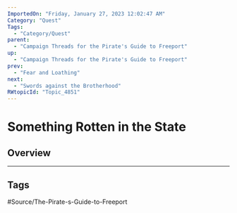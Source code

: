 ```yaml
---
ImportedOn: "Friday, January 27, 2023 12:02:47 AM"
Category: "Quest"
Tags:
  - "Category/Quest"
parent:
  - "Campaign Threads for the Pirate's Guide to Freeport"
up:
  - "Campaign Threads for the Pirate's Guide to Freeport"
prev:
  - "Fear and Loathing"
next:
  - "Swords against the Brotherhood"
RWtopicId: "Topic_4851"
---
```

# Something Rotten in the State
## Overview

---
## Tags
#Source/The-Pirate-s-Guide-to-Freeport

